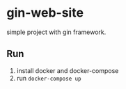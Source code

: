 # gin-web-site

simple project with gin framework.

## Run
1. install docker and docker-compose
2. run `docker-compose up`

